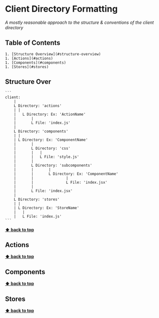 # Client Directory Formatting

*A mostly reasonable approach to the structure & conventions of the client directory*

## Table of Contents
	
	1. [Structure Overview](#structure-overview)
	1. [Actions](#actions)
	1. [Components](#components)
	1. [Stores](#stores)

## Structure Over

	```
	client:
		|
		L Directory: 'actions'
		| |
		|	L Directory: Ex: 'ActionName'
		|		|
		|		L File: 'index.js'
		|
		L Directory: 'components'
		| |
		| L Directory: Ex: 'ComponentName'
		|		|
		|		L Directory: 'css'
		|		|	|
		|		|	L File: 'style.js'
		|		|	
		|		L Directory: 'subcomponents'
		|		|		|
		|		|		L Directory: Ex: 'ComponentName'
		|		|				|
		|		|				L File: 'index.jsx'
		|		|
		|		L File: 'index.jsx'
		|
		L Directory: 'stores'
		| |
		| L Directory: Ex: 'StoreName'
		|   |
		|   L File: 'index.js'
	```

**[⬆ back to top](#table-of-contents)**

## Actions


**[⬆ back to top](#table-of-contents)**

## Components


**[⬆ back to top](#table-of-contents)**

## Stores


**[⬆ back to top](#table-of-contents)**